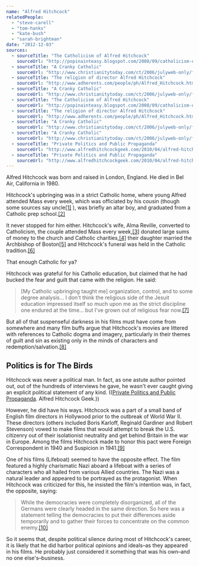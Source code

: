 ```yaml
---
name: "Alfred Hitchcock"
relatedPeople:
  - "steve-carell"
  - "tom-hanks"
  - "kate-bush"
  - "sarah-brightman"
date: "2012-12-03"
sources:
  - sourceTitle: "The Catholicism of Alfred Hitchcock"
    sourceUrl: "http://popinainteasy.blogspot.com/2008/09/catholicism-of-alfred-hitchcock.html"
  - sourceTitle: "A Cranky Catholic"
    sourceUrl: "http://www.christianitytoday.com/ct/2006/julyweb-only/fofhitchcock.html"
  - sourceTitle: "The religion of director Alfred Hitchcock"
    sourceUrl: "http://www.adherents.com/people/ph/Alfred_Hitchcock.html"
  - sourceTitle: "A Cranky Catholic"
    sourceUrl: "http://www.christianitytoday.com/ct/2006/julyweb-only/fofhitchcock.html"
  - sourceTitle: "The Catholicism of Alfred Hitchcock"
    sourceUrl: "http://popinainteasy.blogspot.com/2008/09/catholicism-of-alfred-hitchcock.html"
  - sourceTitle: "The religion of director Alfred Hitchcock"
    sourceUrl: "http://www.adherents.com/people/ph/Alfred_Hitchcock.html"
  - sourceTitle: "A Cranky Catholic"
    sourceUrl: "http://www.christianitytoday.com/ct/2006/julyweb-only/fofhitchcock.html"
  - sourceTitle: "A Cranky Catholic"
    sourceUrl: "http://www.christianitytoday.com/ct/2006/julyweb-only/fofhitchcock.html"
  - sourceTitle: "Private Politics and Public Propaganda"
    sourceUrl: "http://www.alfredhitchcockgeek.com/2010/04/alfred-hitchcock-private-politics-and.html"
  - sourceTitle: "Private Politics and Public Propaganda"
    sourceUrl: "http://www.alfredhitchcockgeek.com/2010/04/alfred-hitchcock-private-politics-and.html"
---
```


Alfred Hitchcock was born and raised in London, England. He died in Bel Air, California in 1980.

Hitchcock's upbringing was in a strict Catholic home, where young Alfred attended Mass every week, which was officiated by his cousin (though some sources say uncle<a class="source-citation" href="http://popinainteasy.blogspot.com/2008/09/catholicism-of-alfred-hitchcock.html" title="The Catholicism of Alfred Hitchcock">[1]</a> ), was briefly an altar boy, and graduated from a Catholic prep school.<a class="source-citation" href="http://www.christianitytoday.com/ct/2006/julyweb-only/fofhitchcock.html" title="A Cranky Catholic">[2]</a>

It never stopped for him either. Hitchcock's wife, Alma Reville, converted to Catholicism, the couple attended Mass every week,<a class="source-citation" href="http://www.adherents.com/people/ph/Alfred_Hitchcock.html" title="The religion of director Alfred Hitchcock">[3]</a> donated large sums of money to the church and Catholic charities,<a class="source-citation" href="http://www.christianitytoday.com/ct/2006/julyweb-only/fofhitchcock.html" title="A Cranky Catholic">[4]</a> their daughter married the Archbishop of Boston<a class="source-citation" href="http://popinainteasy.blogspot.com/2008/09/catholicism-of-alfred-hitchcock.html" title="The Catholicism of Alfred Hitchcock">[5]</a> and Hitchcock's funeral was held in the Catholic tradition.<a class="source-citation" href="http://www.adherents.com/people/ph/Alfred_Hitchcock.html" title="The religion of director Alfred Hitchcock">[6]</a>

That enough Catholic for ya?

Hitchcock was grateful for his Catholic education, but claimed that he had bucked the fear and guilt that came with the religion. He said:

>[My Catholic upbringing taught me] organization, control, and to some degree analysis… I don't think the religious side of the Jesuit education impressed itself so much upon me as the strict discipline one endured at the time… but I've grown out of religious fear now.<a class="source-citation" href="http://www.christianitytoday.com/ct/2006/julyweb-only/fofhitchcock.html" title="A Cranky Catholic">[7]</a>

But all of that suspenseful darkness in his films must have come from somewhere and many film buffs argue that Hitchcock's movies are littered with references to Catholic dogma and imagery, particularly in their themes of guilt and sin as existing only in the minds of characters and redemption/salvation.<a class="source-citation" href="http://www.christianitytoday.com/ct/2006/julyweb-only/fofhitchcock.html" title="A Cranky Catholic">[8]</a>

## Politics is for The Birds

Hitchcock was never a political man. In fact, as one astute author pointed out, out of the hundreds of interviews he gave, he wasn't ever caught giving an explicit political statement of any kind. (([Private Politics and Public Propaganda](http://www.alfredhitchcockgeek.com/2010/04/alfred-hitchcock-private-politics-and.html). Alfred Hitchcock Geek.))

However, he did have his ways. Hitchcock was a part of a small band of English film directors in Hollywood prior to the outbreak of World War II. These directors (others included Boris Karloff, Reginald Gardiner and Robert Stevenson) vowed to make films that would attempt to break the U.S. citizenry out of their isolationist neutrality and get behind Britain in the war in Europe. Among the films Hitchcock made to honor this pact were Foreign Correspondent in 1940 and Suspicion in 1941.<a class="source-citation" href="http://www.alfredhitchcockgeek.com/2010/04/alfred-hitchcock-private-politics-and.html" title="Private Politics and Public Propaganda">[9]</a>

One of his films (Lifeboat) seemed to have the opposite effect. The film featured a highly charismatic Nazi aboard a lifeboat with a series of characters who all hailed from various Allied countries. The Nazi was a natural leader and appeared to be portrayed as the protagonist. When Hitchcock was criticized for this, he insisted the film's intention was, in fact, the opposite, saying:

>While the democracies were completely disorganized, all of the Germans were clearly headed in the same direction. So here was a statement telling the democracies to put their differences aside temporarily and to gather their forces to concentrate on the common enemy.<a class="source-citation" href="http://www.alfredhitchcockgeek.com/2010/04/alfred-hitchcock-private-politics-and.html" title="Private Politics and Public Propaganda">[10]</a>

So it seems that, despite political silence during most of Hitchcock's career, it is likely that he did harbor political opinions and ideals–as they appeared in his films. He probably just considered it something that was his own–and no one else's–business.